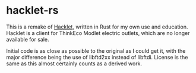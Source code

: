 # hacklet-rs
This is a remake of [Hacklet](https://github.com/mcolyer/hacklet), written in Rust for my own use and education. Hacklet is a client for ThinkEco Modlet electric outlets, which are no longer available for sale.

Initial code is as close as possible to the original as I could get it, with the major difference being the use of libftd2xx instead of libftdi. License is the same as this almost certainly counts as a derived work.